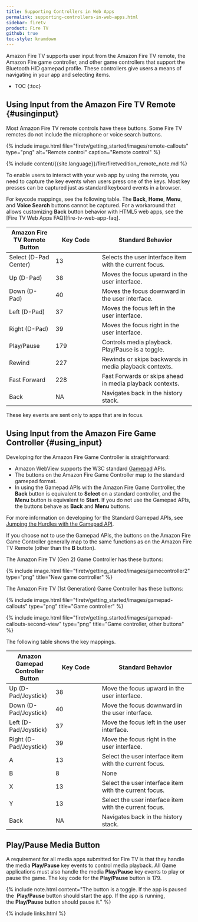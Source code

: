 ```yaml
---
title: Supporting Controllers in Web Apps
permalink: supporting-controllers-in-web-apps.html
sidebar: firetv
product: Fire TV
github: true
toc-style: kramdown
---
```


Amazon Fire TV supports user input from the Amazon Fire TV remote, the Amazon Fire game controller, and other game controllers that support the Bluetooth HID gamepad profile. These controllers give users a means of navigating in your app and selecting items.

* TOC
{:toc}

## Using Input from the Amazon Fire TV Remote {#usinginput}

Most Amazon Fire TV remote controls have these buttons. Some Fire TV remotes do not include the microphone or voice search buttons.

{% include image.html file="firetv/getting_started/images/remote-callouts" type="png" alt="Remote control" caption="Remote control" %}

{% include content/{{site.language}}/fire/firetvedition_remote_note.md %}

To enable users to interact with your web app by using the remote, you need to capture the key events when users press one of the keys. Most key presses can be captured just as standard keyboard events in a browser.

For keycode mappings, see the following table. The **Back**, **Home**, **Menu**, and **Voice Search** buttons cannot be captured. For a workaround that allows customizing **Back** button behavior with HTML5 web apps, see the [Fire TV Web Apps FAQ][fire-tv-web-app-faq].

<table class="grid">
   <colgroup>
      <col width="25%" />
      <col width="25%" />
      <col width="50%" />
   </colgroup>
  <thead>
    <tr>
      <th>Amazon Fire TV Remote Button</th>
      <th>Key Code</th>
      <th>Standard Behavior</th>
    </tr>
  </thead>
  <tbody>
    <tr>
      <td>Select (D-Pad Center)</td>
      <td>13</td>
      <td>Selects the user interface item with the current focus.</td>
    </tr>
    <tr>
      <td>Up (D-Pad)</td>
      <td>38</td>
      <td>Moves the focus upward in the user interface.</td>
    </tr>
    <tr>
      <td>Down (D-Pad)</td>
      <td>40</td>
      <td>Moves the focus downward in the user interface.</td>
    </tr>
    <tr>
      <td>Left (D-Pad)</td>
      <td>37</td>
      <td>Moves the focus left in the user interface.</td>
    </tr>
    <tr>
      <td>Right (D-Pad)</td>
      <td>39</td>
      <td>Moves the focus right in the user interface.</td>
    </tr>
    <tr>
      <td>Play/Pause</td>
      <td>179</td>
      <td>Controls media playback. Play/Pause is a toggle.</td>
    </tr>
    <tr>
      <td>Rewind</td>
      <td>227</td>
      <td>Rewinds or skips backwards in media playback contexts.</td>
    </tr>
    <tr>
      <td>Fast Forward</td>
      <td>228</td>
      <td>Fast Forwards or skips ahead in media playback contexts. </td>
    </tr>
    <tr>
      <td>Back</td>
      <td>NA</td>
      <td>Navigates back in the history stack.</td>
    </tr>
  </tbody>
</table>

These key events are sent only to apps that are in focus.

## Using Input from the Amazon Fire Game Controller {#using_input}

Developing for the Amazon Fire Game Controller is straightforward:

*  Amazon WebView supports the W3C standard [Gamepad](https://dvcs.w3.org/hg/gamepad/raw-file/default/gamepad.html) APIs.
*  The buttons on the Amazon Fire Game Controller map to the standard gamepad format.
*  In using the Gamepad APIs with the Amazon Fire Game Controller, the **Back** button is equivalent to **Select** on a standard controller, and the **Menu** button is equivalent to **Start**. If you do not use the Gamepad APIs, the buttons behave as **Back** and **Menu** buttons.

For more information on developing for the Standard Gamepad APIs, see [Jumping the Hurdles with the Gamepad API](http://www.html5rocks.com/en/tutorials/doodles/gamepad/).

If you choose not to use the Gamepad APIs, the buttons on the Amazon Fire Game Controller generally map to the same functions as on the Amazon Fire TV Remote (other than the **B** button).

The Amazon Fire TV (Gen 2) Game Controller has these buttons:

{% include image.html file="firetv/getting_started/images/gamecontroller2" type="png" title="New game controller" %}

The Amazon Fire TV (1st Generation) Game Controller has these buttons:

{% include image.html file="firetv/getting_started/images/gamepad-callouts" type="png" title="Game controller" %}

{% include image.html file="firetv/getting_started/images/gamepad-callouts-second-view" type="png" title="Game controller, other buttons" %}

The following table shows the key mappings.

<table class="grid">
   <colgroup>
      <col width="25%" />
      <col width="25%" />
      <col width="50%" />
   </colgroup>
  <thead>
    <tr>
      <th>Amazon Gamepad Controller Button</th>
      <th>Key Code</th>
      <th>Standard Behavior</th>
    </tr>
  </thead>
  <tbody>
    <tr>
      <td>Up (D-Pad/Joystick)</td>
      <td>38</td>
      <td>Move the focus upward in the user interface.</td>
    </tr>
    <tr>
      <td>Down (D-Pad/Joystick)</td>
      <td>40</td>
      <td>Move the focus downward in the user interface.</td>
    </tr>
    <tr>
      <td>Left (D-Pad/Joystick)</td>
      <td>37</td>
      <td>Move the focus left in the user interface.</td>
    </tr>
    <tr>
      <td>Right (D-Pad/Joystick)</td>
      <td>39</td>
      <td>Move the focus right in the user interface.</td>
    </tr>
    <tr>
      <td>A </td>
      <td>13</td>
      <td>Select the user interface item with the current focus.</td>
    </tr>
    <tr>
      <td>B</td>
      <td>8</td>
      <td>None</td>
    </tr>
    <tr>
      <td>X</td>
      <td>13</td>
      <td>Select the user interface item with the current focus.</td>
    </tr>
    <tr>
      <td>Y</td>
      <td>13</td>
      <td>Select the user interface item with the current focus.</td>
    </tr>
    <tr>
      <td>Back</td>
      <td>NA</td>
      <td>Navigates back in the history stack.</td>
    </tr>
  </tbody>
</table>

## Play/Pause Media Button

A requirement for all media apps submitted for Fire TV is that they handle the media **Play/Pause** key events to control media playback. All Game applications must also handle the media **Play/Pause** key events to play or pause the game. The key code for the **Play/Pause** button is 179.

{% include note.html content="The button is a toggle. If the app is paused the  **Play/Pause** button should start the app. If the app is running, the **Play/Pause** button should pause it." %}


{% include links.html %}
